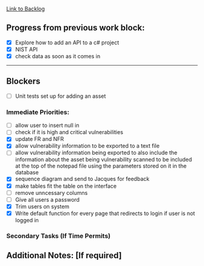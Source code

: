 
[Link to Backlog](https://github.com/cyberianwilderness/CMP307-Backlog/issues)
## Progress from previous work block:

- [x] Explore how to add an API to a c# project
- [x] NIST API
- [x] check data as soon as it comes in

---
## Blockers
- [ ] Unit tests set up for adding an asset
### Immediate Priorities:
- [ ] allow user to insert null in 
- [ ] check if it is high and critical vulnerabilities
- [x] update FR and NFR
- [x] allow vulnerability information to be exported to a text file
- [ ] allow vulnerability information being exported to also include the information about the asset being vulnerability scanned to be included at the top of the notepad file using the parameters stored on it in the database
- [x] sequence diagram and send to Jacques for feedback
- [x] make tables fit the table on the interface
- [ ] remove unncessary columns
- [ ] Give all users a password
- [x] Trim users on system
- [x] Write default function for every page that redirects to login if user is not logged in
### Secondary Tasks (If Time Permits)
## Additional Notes: [If required]
